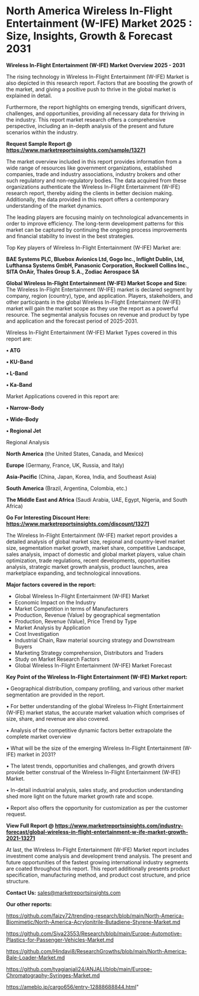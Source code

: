 # North America Wireless In-Flight Entertainment (W-IFE) Market 2025 : Size, Insights, Growth & Forecast 2031

<Strong> Wireless In-Flight Entertainment (W-IFE) Market Overview 2025 - 2031</strong>

The rising technology in Wireless In-Flight Entertainment (W-IFE) Market is also depicted in this research report. Factors that are boosting the growth of the market, and giving a positive push to thrive in the global market is explained in detail.

Furthermore, the report highlights on emerging trends, significant drivers, challenges, and opportunities, providing all necessary data for thriving in the industry. This report market research offers a comprehensive perspective, including an in-depth analysis of the present and future scenarios within the industry.

<strong>Request Sample Report @ <a href=https://www.marketreportsinsights.com/sample/13271>https://www.marketreportsinsights.com/sample/13271</a></strong>

The market overview included in this report provides information from a wide range of resources like government organizations, established companies, trade and industry associations, industry brokers and other such regulatory and non-regulatory bodies. The data acquired from these organizations authenticate the Wireless In-Flight Entertainment (W-IFE) research report, thereby aiding the clients in better decision making. Additionally, the data provided in this report offers a contemporary understanding of the market dynamics.

The leading players are focusing mainly on technological advancements in order to improve efficiency. The long-term development patterns for this market can be captured by continuing the ongoing process improvements and financial stability to invest in the best strategies.

Top Key players of Wireless In-Flight Entertainment (W-IFE) Market are:

<strong>BAE Systems PLC, Bluebox Avionics Ltd, Gogo Inc., Inflight Dublin, Ltd, Lufthansa Systems GmbH, Panasonic Corporation, Rockwell Collins Inc., SITA OnAir, Thales Group S.A., Zodiac Aerospace SA</strong>

<strong><b>Global Wireless In-Flight Entertainment (W-IFE) Market Scope and Size:</b></strong>
The Wireless In-Flight Entertainment (W-IFE) market is declared segment by company, region (country), type, and application. Players, stakeholders, and other participants in the global Wireless In-Flight Entertainment (W-IFE) market will gain the market scope as they use the report as a powerful resource. The segmental analysis focuses on revenue and product by type and application and the forecast period of 2025-2031.

Wireless In-Flight Entertainment (W-IFE) Market Types covered in this report are:

<strong>• ATG

• KU-Band

• L-Band

• Ka-Band</strong>

Market Applications covered in this report are:

<strong>• Narrow-Body

• Wide-Body

• Regional Jet</strong> 

Regional Analysis

<strong>North America</strong> (the United States, Canada, and Mexico)

<strong>Europe</strong> (Germany, France, UK, Russia, and Italy)

<strong>Asia-Pacific</strong> (China, Japan, Korea, India, and Southeast Asia)

<strong>South America</strong> (Brazil, Argentina, Colombia, etc.)

<strong>The Middle East and Africa</strong> (Saudi Arabia, UAE, Egypt, Nigeria, and South Africa)

<strong>Go For Interesting Discount Here: <a href=https://www.marketreportsinsights.com/discount/13271>https://www.marketreportsinsights.com/discount/13271</a></strong>

The Wireless In-Flight Entertainment (W-IFE) market report provides a detailed analysis of global market size, regional and country-level market size, segmentation market growth, market share, competitive Landscape, sales analysis, impact of domestic and global market players, value chain optimization, trade regulations, recent developments, opportunities analysis, strategic market growth analysis, product launches, area marketplace expanding, and technological innovations.

<strong><b>Major factors covered in the report:</b></strong>
<ul>
  <li>Global Wireless In-Flight Entertainment (W-IFE) Market </li>
  <li>Economic Impact on the Industry</li>
  <li>Market Competition in terms of Manufacturers</li>
  <li>Production, Revenue (Value) by geographical segmentation</li>
  <li>Production, Revenue (Value), Price Trend by Type</li>
  <li>Market Analysis by Application</li>
  <li>Cost Investigation</li>
  <li>Industrial Chain, Raw material sourcing strategy and Downstream Buyers</li>
  <li>Marketing Strategy comprehension, Distributors and Traders</li>
  <li>Study on Market Research Factors</li>
  <li>Global Wireless In-Flight Entertainment (W-IFE) Market Forecast</li>
</ul>

<strong><b>Key Point of the Wireless In-Flight Entertainment (W-IFE) Market report:</b></strong>

• Geographical distribution, company profiling, and various other market segmentation are provided in the report.

• For better understanding of the global Wireless In-Flight Entertainment (W-IFE) market status, the accurate market valuation which comprises of size, share, and revenue are also covered.

• Analysis of the competitive dynamic factors better extrapolate the complete market overview

• What will be the size of the emerging Wireless In-Flight Entertainment (W-IFE) market in 2031?

• The latest trends, opportunities and challenges, and growth drivers provide better construal of the Wireless In-Flight Entertainment (W-IFE) Market.

• In-detail industrial analysis, sales study, and production understanding shed more light on the future market growth rate and scope.

• Report also offers the opportunity for customization as per the customer request.

<strong><b>View Full Report @ <a href=https://www.marketreportsinsights.com/industry-forecast/global-wireless-in-flight-entertainment-w-ife-market-growth-2021-13271>https://www.marketreportsinsights.com/industry-forecast/global-wireless-in-flight-entertainment-w-ife-market-growth-2021-13271</a></b></strong>


At last, the Wireless In-Flight Entertainment (W-IFE) Market report includes investment come analysis and development trend analysis. The present and future opportunities of the fastest growing international industry segments are coated throughout this report. This report additionally presents product specification, manufacturing method, and product cost structure, and price structure.

<strong>Contact Us:</strong>
sales@marketreportsinsights.com

<strong>Our other reports:</strong>

<a href=https://github.com/faizy72/trending-research/blob/main/North-America-Biomimetic/North-America-Acrylonitrile-Butadiene-Styrene-Market.md>https://github.com/faizy72/trending-research/blob/main/North-America-Biomimetic/North-America-Acrylonitrile-Butadiene-Styrene-Market.md</a>

<a href=https://github.com/Siya23553/Research/blob/main/Europe-Automotive-Plastics-for-Passenger-Vehicles-Market.md>https://github.com/Siya23553/Research/blob/main/Europe-Automotive-Plastics-for-Passenger-Vehicles-Market.md</a>

<a href=https://github.com/Hindavi8/ResearchGrowths/blob/main/North-America-Bale-Loader-Market.md>https://github.com/Hindavi8/ResearchGrowths/blob/main/North-America-Bale-Loader-Market.md</a>

<a href=https://github.com/tyagianjali24/ANJALI/blob/main/Europe-Chromatography-Syringes-Market.md>https://github.com/tyagianjali24/ANJALI/blob/main/Europe-Chromatography-Syringes-Market.md</a>

<a href=https://ameblo.jp/cargo656/entry-12888688844.html>https://ameblo.jp/cargo656/entry-12888688844.html</a>"
